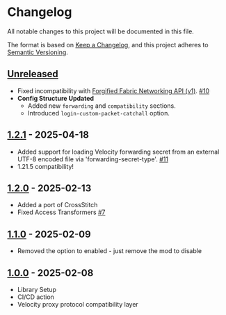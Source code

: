 # Changelog

All notable changes to this project will be documented in this file.

The format is based on [Keep a Changelog](https://keepachangelog.com/en/1.1.0/),
and this project adheres to [Semantic Versioning](https://semver.org/spec/v2.0.0.html).

## [Unreleased](https://github.com/Gabwasnt/NeoVelocity/compare/dev...HEAD)

+ Fixed incompatibility
  with [Forgified Fabric Networking API (v1)](https://modrinth.com/mod/forgified-fabric-api). [#10](https://github.com/Gabwasnt/NeoVelocity/issues/10)
+ **Config Structure Updated**
    - Added new `forwarding` and `compatibility` sections.
    - Introduced `login-custom-packet-catchall` option.

## [1.2.1](https://github.com/Gabwasnt/NeoVelocity/compare/dev...v1.2.1) - 2025-04-18

+ Added support for loading Velocity forwarding secret from an external UTF-8 encoded file via
  'forwarding-secret-type'. [#11](https://github.com/Gabwasnt/NeoVelocity/issues/11)
+ 1.21.5 compatibility!

## [1.2.0](https://github.com/Gabwasnt/NeoVelocity/compare/dev...v1.2.0) - 2025-02-13

+ Added a port of CrossStitch
+ Fixed Access Transformers [#7](https://github.com/Gabwasnt/NeoVelocity/issues/7)

## [1.1.0](https://github.com/Gabwasnt/NeoVelocity/compare/dev...v1.1.0) - 2025-02-09

+ Removed the option to enabled - just remove the mod to disable

## [1.0.0](https://github.com/Gabwasnt/NeoVelocity/compare/dev...v1.0.0) - 2025-02-08

+ Library Setup
+ CI/CD action
+ Velocity proxy protocol compatibility layer

